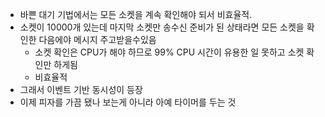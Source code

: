 - 바쁜 대기 기법에서는 모든 소켓을 계속 확인해야 되서 비효율적.
- 소켓이 10000개 있는데 마지막 소켓만 송수신 준비가 된 상태라면 모든 소켓을 확인한 다음에야 메시지 주고받을수있음
	- 소켓 확인은 CPU가 해야 하므로 99% CPU 시간이 유용한 일 못하고 소켓 확인만 하게됨
	- 비효율적
- 그래서 이벤트 기반 동시성이 등장
- 이제 피자를 가끔 됐나 보는게 아니라 아예 타이머를 두는 것